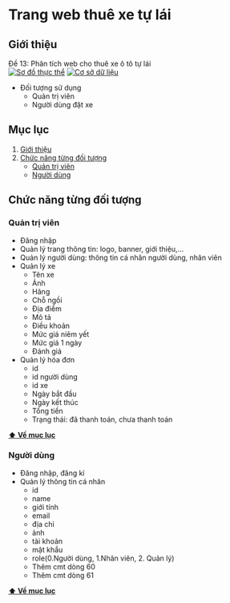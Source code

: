 # Trang web thuê xe tự lái

## Giới thiệu

Đề 13: Phân tích web cho thuê xe ô tô tự lái
<br>
[![Sơ đồ thực thể](https://app.diagrams.net/images/favicon-32x32.png)](https://drive.google.com/file/d/1jYtZcnhptKfiRMTN0OnewkmpCINyiXx7/view?usp=sharing)
[![Cơ sở dữ liệu](https://i.ibb.co/S7KTZxP/google-sheets-1.png)](https://docs.google.com/spreadsheets/d/1JPa9-RjSs1IyNPLrPkSbb_lR1A0kiczO_1OpqVTdpzw/edit?usp=sharing)

- Đối tượng sử dụng
    + Quản trị viên
    + Người dùng đặt xe
    
## Mục lục

  1. [Giới thiệu](#giới-thiệu)
  2. [Chức năng từng đối tượng](#chức-năng-từng-đối-tượng)    
     + [Quản trị viên](#quản-trị-viên)
     + [Người dùng](#người-dùng)
 
## Chức năng từng đối tượng
### Quản trị viên
- Đăng nhập
- Quản lý trang thông tin: logo, banner, giới thiệu,…
- Quản lý người dùng: thông tin cá nhân người dùng, nhân viên
- Quản lý xe
    + Tên xe
    + Ảnh
    + Hãng
    + Chỗ ngồi
    + Địa điểm
    + Mô tả
    + Điều khoản
    + Mức giá niêm yết
    + Mức giá 1 ngày
    + Đánh giá
- Quản lý hóa đơn
    + id
    + id người dùng
    + id xe
    + Ngày bắt đầu
    + Ngày kết thúc
    + Tổng tiền
    + Trạng thái: đã thanh toán, chưa thanh toán

**[⬆ Về mục lục](#mục-lục)**

### Người dùng
- Đăng nhập, đăng kí
- Quản lý thông tin cá nhân
    + id
    + name
    + giới tính
    + email 
    + địa chỉ
    + ảnh
    + tài khoản
    + mật khẩu
    + role(0.Người dùng, 1.Nhân viên, 2. Quản lý) 
    + Thêm cmt dòng 60
    + Thêm cmt dòng 61


**[⬆ Về mục lục](#mục-lục)**
